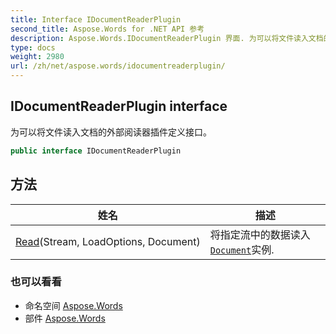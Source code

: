 ```yaml
---
title: Interface IDocumentReaderPlugin
second_title: Aspose.Words for .NET API 参考
description: Aspose.Words.IDocumentReaderPlugin 界面. 为可以将文件读入文档的外部阅读器插件定义接口
type: docs
weight: 2980
url: /zh/net/aspose.words/idocumentreaderplugin/
---
```

## IDocumentReaderPlugin interface

为可以将文件读入文档的外部阅读器插件定义接口。

```csharp
public interface IDocumentReaderPlugin
```

## 方法

| 姓名 | 描述 |
| --- | --- |
| [Read](../../aspose.words/idocumentreaderplugin/read/)(Stream, LoadOptions, Document) | 将指定流中的数据读入[`Document`](../document/)实例. |

### 也可以看看

* 命名空间 [Aspose.Words](../../aspose.words/)
* 部件 [Aspose.Words](../../)


